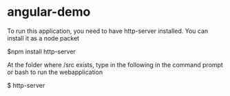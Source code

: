 # angular-demo

To run this application, you need to have http-server installed. You can install it as a node packet
  
  $npm install http-server

At the folder where /src exists, type in the following in the command prompt or bash to run the webapplication

$ http-server 


